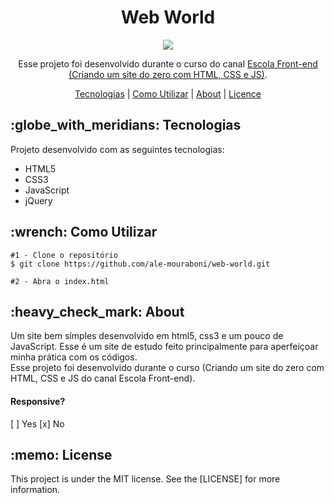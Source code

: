 <h1 align="center">Web World</h1>
<p align="center">
  <img src="assets/readme/web-world.gif">
</p>

<p align="center">
  Esse projeto foi desenvolvido durante o curso do canal <a href="https://www.youtube.com/playlist?list=PL4iwH9RF8xHmjxVNJcyNSkVDYNUo6r2BM">Escola Front-end (Criando um site do zero com HTML, CSS e JS)</a>.
</p>

<p align="center">
  <a href="#technology">Tecnologias</a> | 
  <a href="#c-utilizar">Como Utilizar</a> |
  <a href="#about">About</a> |
  <a href="#license">Licence</a> 
</p>

<h2 id="technology">:globe_with_meridians: Tecnologias</h2>
<p>Projeto desenvolvido com as seguintes tecnologias:</p>
<ul>
  <li>HTML5</li>
  <li>CSS3</li>
  <li>JavaScript</li>
  <li>jQuery</li>
</ul>

<h2 id="c-utilizar">:wrench: Como Utilizar</h2>

```
#1 - Clone o repositório
$ git clone https://github.com/ale-mouraboni/web-world.git

#2 - Abra o index.html
```

<h2 id="about">:heavy_check_mark: About</h2>
<p>
Um site bem símples desenvolvido em html5, css3 e um pouco de JavaScript. Esse é um site de estudo feito principalmente para aperfeiçoar minha prática com os códigos.
</br>
Esse projeto foi desenvolvido durante o curso (Criando um site do zero com HTML, CSS e JS do canal Escola Front-end).
<h4>Responsive?</h4>
[ ] Yes  [x] No
</p>

<h2 id="license">:memo: License</h2>
<p>This project is under the MIT license. See the [LICENSE] for more information.
</p>
